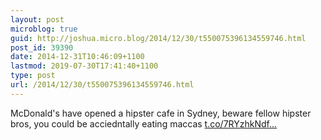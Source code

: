 ```yaml
---
layout: post
microblog: true
guid: http://joshua.micro.blog/2014/12/30/t550075396134559746.html
post_id: 39390
date: 2014-12-31T10:46:09+1100
lastmod: 2019-07-30T17:41:40+1100
type: post
url: /2014/12/30/t550075396134559746.html
---
```

McDonald's have opened a hipster cafe in Sydney, beware fellow hipster bros, you could be acciedntally eating maccas [t.co/7RYzhkNdf...](http://t.co/7RYzhkNdfM)
